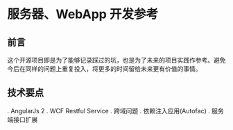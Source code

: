 # 服务器、WebApp 开发参考
## 前言

这个开源项目即是为了能够记录踩过的坑，也是为了未来的项目实践作参考。避免今后在同样的问题上重复投入，将更多的时间留给未来更有价值的事情。

## 技术要点

. AngularJs 2
. WCF Restful Service
. 跨域问题
. 依赖注入应用(Autofac)
. 服务端接口扩展